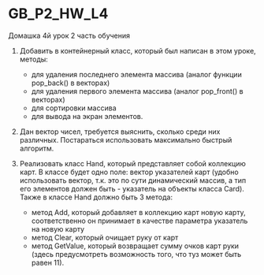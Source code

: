 # GB_P2_HW_L4
Домашка 4й урок 2 часть обучения

1. Добавить в контейнерный класс, который был написан в этом уроке, методы:
    - для удаления последнего элемента массива (аналог функции pop_back() в векторах)
    - для удаления первого элемента массива (аналог pop_front() в векторах)
    - для сортировки массива
    - для вывода на экран элементов.
    
2. Дан вектор чисел, требуется выяснить, сколько среди них различных. Постараться
использовать максимально быстрый алгоритм.

3. Реализовать класс Hand, который представляет собой коллекцию карт. В классе будет одно
поле: вектор указателей карт (удобно использовать вектор, т.к. это по сути динамический массив, а тип его элементов должен быть - указатель на объекты класса Card). Также в классе
Hand должно быть 3 метода:
    - метод Add, который добавляет в коллекцию карт новую карту, соответственно он
    принимает в качестве параметра указатель на новую карту
    - метод Clear, который очищает руку от карт
    - метод GetValue, который возвращает сумму очков карт руки (здесь предусмотреть
    возможность того, что туз может быть равен 11).
